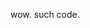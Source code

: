 wow. such code.


<!---
Agozzino/Agozzino is a ✨ special ✨ repository because its `README.md` (this file) appears on your GitHub profile.
You can click the Preview link to take a look at your changes.
--->
